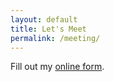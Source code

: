 ```yaml
---
layout: default
title: Let's Meet
permalink: /meeting/
---
```

<div id="wufoo-rrnn16d16g3kag"> Fill out my <a href="https://kjdonovan.wufoo.com/forms/rrnn16d16g3kag">online form</a>. </div> <script type="text/javascript"> var rrnn16d16g3kag; (function(d, t) { var s = d.createElement(t), options = { 'userName':'kjdonovan', 'formHash':'rrnn16d16g3kag', 'autoResize':true, 'height':'1029', 'async':true, 'host':'wufoo.com', 'header':'show', 'ssl':true }; s.src = ('https:' == d.location.protocol ?'https://':'http://') + 'secure.wufoo.com/scripts/embed/form.js'; s.onload = s.onreadystatechange = function() { var rs = this.readyState; if (rs) if (rs != 'complete') if (rs != 'loaded') return; try { rrnn16d16g3kag = new WufooForm(); rrnn16d16g3kag.initialize(options); rrnn16d16g3kag.display(); } catch (e) { } }; var scr = d.getElementsByTagName(t)[0], par = scr.parentNode; par.insertBefore(s, scr); })(document, 'script'); </script>
